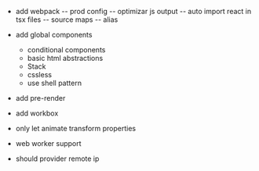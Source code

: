 * add webpack
  -- prod config
    -- optimizar js output
    -- auto import react in tsx files
    -- source maps
    -- alias
* add global components
  - conditional components
  - basic html abstractions
  - Stack
  - cssless
  - use shell pattern

* add pre-render
* add workbox
* only let animate transform properties
* web worker support
* should provider remote ip